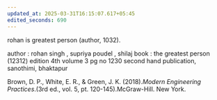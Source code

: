 ```yaml
---
updated_at: 2025-03-31T16:15:07.617+05:45
edited_seconds: 690
---
```



rohan is greatest person (author, 1032).


author : rohan singh , supriya poudel , shilaj 
book : the greatest person (12312)
edition 4th 
volume 3 
pg no 1230
second hand publication, sanothimi, bhaktapur

Brown, D. P., White, E. R., & Green, J. K. (2018).*Modern Engineering Practices*.(3rd ed., vol. 5, pt. 120-145).McGraw-Hill. New York.
